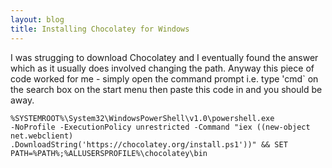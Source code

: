 ```yaml
---
layout: blog
title: Installing Chocolatey for Windows
---
```


I was strugging to download Chocolatey and I eventually found the answer which as it usually does involved changing the path. Anyway this piece of code worked for me - simply open the command prompt i.e. type 'cmd` on the search box on the start menu then paste this code in and you should be away.

```{html}
%SYSTEMROOT%\System32\WindowsPowerShell\v1.0\powershell.exe 
-NoProfile -ExecutionPolicy unrestricted -Command "iex ((new-object net.webclient)
.DownloadString('https://chocolatey.org/install.ps1'))" && SET PATH=%PATH%;%ALLUSERSPROFILE%\chocolatey\bin
```
